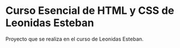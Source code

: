 # Curso Esencial de HTML y CSS de Leonidas Esteban

Proyecto que se realiza en el curso de Leonidas Esteban.